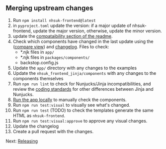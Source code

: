 ## Merging upstream changes

1. Run `npm install nhsuk-frontend@latest`
2. in `pyproject.toml` update the version: if a major update of nhsuk-frontend, update the major version, otherwise, update the minor version.
3. update the [compataibility section of the readme](../README.md#Compatibility).
4. Check which components have changed in the last update using the ([compare view](https://github.com/nhsuk/nhsuk-frontend/compare/v9.3.0...v9.5.2)) and [changelog](https://github.com/nhsuk/nhsuk-frontend/blob/main/CHANGELOG.md). Files to check:
   - *.njk files in `app/`
   - *.njk files in `packages/components/`
   - backstop.config.js
5. Update the `app/` directory with any changes to the examples
6. Update the `nhsuk_frontend_jinja/components` with any changes to the components themselves
7. Run `npm run lint` to check for Nunjucks/Jinja incompatibilities, and review the [coding standards](./coding-standards.md) for other differences between Jinja and Nunjucks.
8. [Run the app locally](./running-locally.md) to manually check the components.
9. Run `npm run test:visual` to visually see what's changed.
10. Run `npm run test` (TODO) to check the templates generate the same HTML as `nhsuk-frontend`.
11. Run `npm run test:visual:approve` to approve any visual changes.
12. Update the changelog
13. Create a pull request with the changes.

Next: [Releasing](releasing.md)

